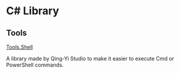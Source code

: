 # C# Library

## Tools

 [Tools.Shell](https://www.nuget.org/packages/Tools.Shell/)
 
 A library made by Qing-Yi Studio to make it easier to execute Cmd or PowerShell commands.
